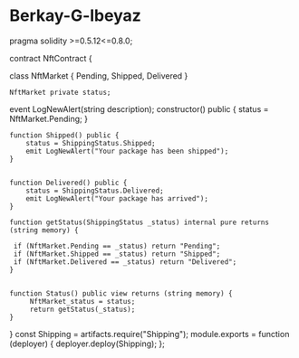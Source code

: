 # Berkay-G-lbeyaz

pragma solidity >=0.5.12<=0.8.0;

contract NftContract
{
    
  class NftMarket { Pending, Shipped, Delivered }


    NftMarket private status;

 event LogNewAlert(string description);
    constructor() public {
        status = NftMarket.Pending;
    }

    function Shipped() public {
        status = ShippingStatus.Shipped;
        emit LogNewAlert("Your package has been shipped");
    }


    function Delivered() public {
        status = ShippingStatus.Delivered;
        emit LogNewAlert("Your package has arrived");
    }

    function getStatus(ShippingStatus _status) internal pure returns (string memory) {

     if (NftMarket.Pending == _status) return "Pending";
     if (NftMarket.Shipped == _status) return "Shipped";
     if (NftMarket.Delivered == _status) return "Delivered";
    }


    function Status() public view returns (string memory) {
         NftMarket_status = status;
         return getStatus(_status);
    }

}
const Shipping = artifacts.require("Shipping");
module.exports = function (deployer) {
  deployer.deploy(Shipping);
};
